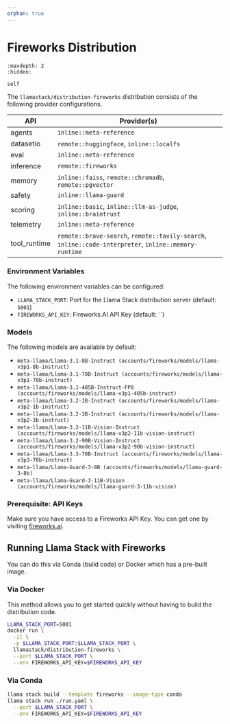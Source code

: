```yaml
---
orphan: true
---
```

# Fireworks Distribution

```{toctree}
:maxdepth: 2
:hidden:

self
```

The `llamastack/distribution-fireworks` distribution consists of the following provider configurations.

| API | Provider(s) |
|-----|-------------|
| agents | `inline::meta-reference` |
| datasetio | `remote::huggingface`, `inline::localfs` |
| eval | `inline::meta-reference` |
| inference | `remote::fireworks` |
| memory | `inline::faiss`, `remote::chromadb`, `remote::pgvector` |
| safety | `inline::llama-guard` |
| scoring | `inline::basic`, `inline::llm-as-judge`, `inline::braintrust` |
| telemetry | `inline::meta-reference` |
| tool_runtime | `remote::brave-search`, `remote::tavily-search`, `inline::code-interpreter`, `inline::memory-runtime` |


### Environment Variables

The following environment variables can be configured:

- `LLAMA_STACK_PORT`: Port for the Llama Stack distribution server (default: `5001`)
- `FIREWORKS_API_KEY`: Fireworks.AI API Key (default: ``)

### Models

The following models are available by default:

- `meta-llama/Llama-3.1-8B-Instruct (accounts/fireworks/models/llama-v3p1-8b-instruct)`
- `meta-llama/Llama-3.1-70B-Instruct (accounts/fireworks/models/llama-v3p1-70b-instruct)`
- `meta-llama/Llama-3.1-405B-Instruct-FP8 (accounts/fireworks/models/llama-v3p1-405b-instruct)`
- `meta-llama/Llama-3.2-1B-Instruct (accounts/fireworks/models/llama-v3p2-1b-instruct)`
- `meta-llama/Llama-3.2-3B-Instruct (accounts/fireworks/models/llama-v3p2-3b-instruct)`
- `meta-llama/Llama-3.2-11B-Vision-Instruct (accounts/fireworks/models/llama-v3p2-11b-vision-instruct)`
- `meta-llama/Llama-3.2-90B-Vision-Instruct (accounts/fireworks/models/llama-v3p2-90b-vision-instruct)`
- `meta-llama/Llama-3.3-70B-Instruct (accounts/fireworks/models/llama-v3p3-70b-instruct)`
- `meta-llama/Llama-Guard-3-8B (accounts/fireworks/models/llama-guard-3-8b)`
- `meta-llama/Llama-Guard-3-11B-Vision (accounts/fireworks/models/llama-guard-3-11b-vision)`


### Prerequisite: API Keys

Make sure you have access to a Fireworks API Key. You can get one by visiting [fireworks.ai](https://fireworks.ai/).


## Running Llama Stack with Fireworks

You can do this via Conda (build code) or Docker which has a pre-built image.

### Via Docker

This method allows you to get started quickly without having to build the distribution code.

```bash
LLAMA_STACK_PORT=5001
docker run \
  -it \
  -p $LLAMA_STACK_PORT:$LLAMA_STACK_PORT \
  llamastack/distribution-fireworks \
  --port $LLAMA_STACK_PORT \
  --env FIREWORKS_API_KEY=$FIREWORKS_API_KEY
```

### Via Conda

```bash
llama stack build --template fireworks --image-type conda
llama stack run ./run.yaml \
  --port $LLAMA_STACK_PORT \
  --env FIREWORKS_API_KEY=$FIREWORKS_API_KEY
```
